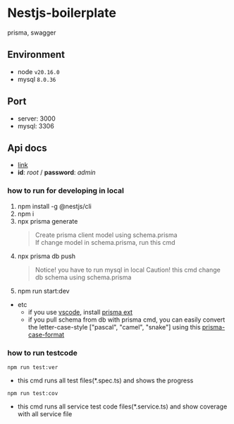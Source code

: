 # Nestjs-boilerplate

prisma, swagger

## Environment

-   node `v20.16.0`
-   mysql `8.0.36`

## Port

-   server: 3000
-   mysql: 3306

## Api docs

-   [link](http://localhost:3000/api/docs)
-   **id**: _root_ / **password**: _admin_

### how to run for developing in local

1. npm install -g @nestjs/cli
2. npm i
3. npx prisma generate
    > Create prisma client model using schema.prisma  
    > If change model in schema.prisma, run this cmd
4. npx prisma db push
    > Notice! you have to run mysql in local
    > Caution! this cmd change db schema using schema.prisma
5. npm run start:dev

-   etc
    -   if you use [vscode](https://code.visualstudio.com/), install [prisma ext](https://marketplace.visualstudio.com/items?itemName=Prisma.prisma)
    -   if you pull schema from db with prisma cmd, you can easily convert the letter-case-style ["pascal", "camel", "snake"] using this [prisma-case-format](https://www.npmjs.com/package/prisma-case-format)

### how to run testcode

`npm run test:ver`

-   this cmd runs all test files(\*.spec.ts) and shows the progress

`npm run test:cov`

-   this cmd runs all service test code files(\*.service.ts) and show coverage with all service file
